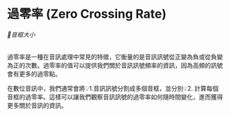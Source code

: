# 過零率 (Zero Crossing Rate)
###### 🌟音框大小

過零率是一種在音訊處理中常見的特徵，它衡量的是音訊訊號從正變為負或從負變為正的次數。過零率的值可以提供我們關於音訊訊號頻率的資訊，因為高頻的訊號會有更多的過零點。

在數位音訊中，我們通常會將💡1.音訊訊號分割成多個音框，並分別💡2. 計算每個音框的過零率。這樣可以讓我們觀察音訊訊號的過零率如何隨時間變化，進而獲得更多關於音訊的資訊。
